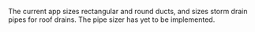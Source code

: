 The current app sizes rectangular and round ducts, and sizes storm drain pipes for roof drains. The pipe sizer has yet to be implemented.
